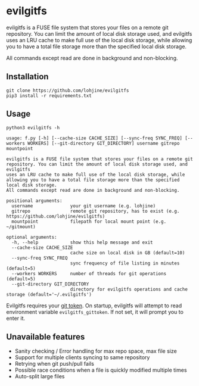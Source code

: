 # evilgitfs

evilgitfs is a FUSE file system that stores your files on a remote git repository. You can limit the amount of local disk storage used, and evilgitfs uses an LRU cache to make full use of the local disk storage, while allowing you to have a total file storage more than the specified local disk storage.

All commands except read are done in background and non-blocking.

## Installation

```
git clone https://github.com/lohjine/evilgitfs
pip3 install -r requirements.txt
```

## Usage

```
python3 evilgitfs -h

usage: f.py [-h] [--cache-size CACHE_SIZE] [--sync-freq SYNC_FREQ] [--workers WORKERS] [--git-directory GIT_DIRECTORY] username gitrepo mountpoint

evilgitfs is a FUSE file system that stores your files on a remote git repository. You can limit the amount of local disk storage used, and evilgitfs
uses an LRU cache to make full use of the local disk storage, while allowing you to have a total file storage more than the specified local disk storage.
All commands except read are done in background and non-blocking.

positional arguments:
  username              your git username (e.g. lohjine)
  gitrepo               remote git repository, has to exist (e.g. https://github.com/lohjine/evilgitfs)
  mountpoint            filepath for local mount point (e.g. ~/gitmount)

optional arguments:
  -h, --help            show this help message and exit
  --cache-size CACHE_SIZE
                        cache size on local disk in GB (default=10)
  --sync-freq SYNC_FREQ
                        sync frequency of file listing in minutes (default=5)
  --workers WORKERS     number of threads for git operations (default=5)
  --git-directory GIT_DIRECTORY
                        directory for evilgitfs operations and cache storage (default='~/.evilgitfs')
```

Evilgitfs requires your [git token](https://docs.github.com/en/github/authenticating-to-github/creating-a-personal-access-token). On startup, evilgitfs will attempt to read environment variable `evilgitfs_gittoken`. If not set, it will prompt you to enter it.

## Unavailable features

* Sanity checking / Error handling for max repo space, max file size
* Support for multiple clients syncing to same repository
* Retrying when git push/pull fails
* Possible race conditions when a file is quickly modified multiple times
* Auto-split large files
